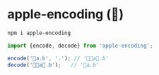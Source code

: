 # apple-encoding ()

```bash
npm i apple-encoding
```

```js
import {encode, decode} from 'apple-encoding';

encode('a.b', '.'); // 'a.b'
decode('a.b');   // 'a.b'
```
